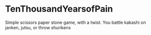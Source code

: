 # TenThousandYearsofPain
Simple scissors paper stone game, with a twist. You battle kakashi on janken, jutsu, or throw shurikens
